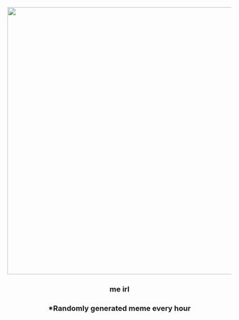 <p align="center">
        <img src="https://i.redd.it/6r6x2nt6j8y81.jpg" width="600" height="600">
        </p>
        <h3 align="center">me irl</h3>
        <h3 align="center">*Randomly generated meme every hour</h3>
    
